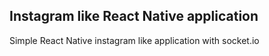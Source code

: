 ## Instagram like React Native application

Simple React Native instagram like application with socket.io
